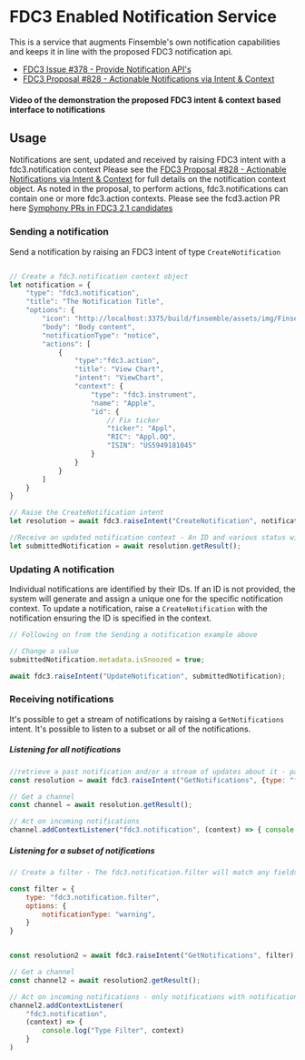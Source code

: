 # FDC3 Enabled Notification Service

This is a service that augments Finsemble's own notification capabilities and keeps it in line with the proposed FDC3 notification api.

- [FDC3 Issue #378 - Provide Notification API's](https://github.com/finos/FDC3/issues/387)
- [FDC3 Proposal #828 - Actionable Notifications via Intent & Context](https://github.com/finos/FDC3/issues/828)

#### Video of the demonstration the proposed FDC3 intent & context based interface to notifications




## Usage

Notifications are sent, updated and received by raising FDC3 intent with a fdc3.notification context
Please see the [FDC3 Proposal #828 - Actionable Notifications via Intent & Context](https://github.com/finos/FDC3/issues/828) for full details on the notification context object.
As noted in the proposal, to perform actions, fdc3.notifications can contain one or more fdc3.action contexts. Please see the fcd3.action PR here [Symphony PRs in FDC3 2.1 candidates](https://github.com/finos/FDC3/pull/882/files#diff-62a97f7a0f2dd00f704fcdd8038fccc7fd31eed57f084f9d37f3c0db69defe4b)

### Sending a notification

Send a notification by raising an FDC3 intent of type `CreateNotification`

```javascript

// Create a fdc3.notification context object
let notification = {
	"type": "fdc3.notification",
	"title": "The Notification Title",
	"options": {
		"icon": "http://localhost:3375/build/finsemble/assets/img/Finsemble_Toolbar_Icon.png",
		"body": "Body content",
		"notificationType": "notice",
		"actions": [
			{
				"type":"fdc3.action",
				"title": "View Chart",
				"intent": "ViewChart",
				"context": {
					"type": "fdc3.instrument",
					"name": "Apple",
					"id": {
						// Fix ticker
						"ticker": "Appl",
						"RIC": "Appl.OQ",
						"ISIN": "US5949181045"
					}
				}
			}
		]
	}
}

// Raise the CreateNotification intent
let resolution = await fdc3.raiseIntent("CreateNotification", notification);

//Receive an updated notification context - An ID and various status will be set if not provided
let submittedNotification = await resolution.getResult();

```


### Updating A notification

Individual notifications are identified by their IDs. If an ID is not provided, the system will generate and assign a unique one for the specific notification context.
To update a notification, raise a `CreateNotification` with the notification ensuring the ID is specified in the context.

```javascript
// Following on from the Sending a notification example above

// Change a value
submittedNotification.metadata.isSnoozed = true;

await fdc3.raiseIntent("UpdateNotification", submittedNotification);

```


### Receiving notifications

It's possible to get a stream of notifications by raising a `GetNotifications` intent. It's possible to listen to a subset or all of the notifications.


##### Listening for all notifications

```javascript
//retrieve a past notification and/or a stream of updates about it - pass in an empty filter object as the context
const resolution = await fdc3.raiseIntent("GetNotifications", {type: "fdc3.notification.filter"} );

// Get a channel
const channel = await resolution.getResult();

// Act on incoming notifications
channel.addContextListener("fdc3.notification", (context) => { console.log("No filter", context)})


```


##### Listening for a subset of notifications

```javascript
// Create a filter - The fdc3.notification.filter will match any fields that exist on the fdc3.notification type

const filter = {
	type: "fdc3.notification.filter",
	options: {
		notificationType: "warning",
	}
}


const resolution2 = await fdc3.raiseIntent("GetNotifications", filter);

// Get a channel
const channel2 = await resolution2.getResult();

// Act on incoming notifications - only notifications with notificationType: warning will be returned
channel2.addContextListener(
	"fdc3.notification",
	(context) => {
		console.log("Type Filter", context)
	}
)

```
